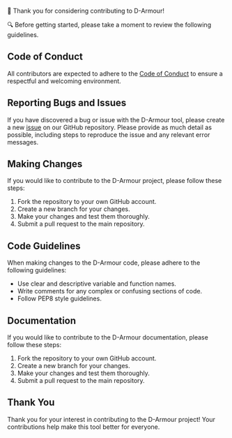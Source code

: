 👋 Thank you for considering contributing to D-Armour!

🔍 Before getting started, please take a moment to review the following guidelines.

## Code of Conduct

All contributors are expected to adhere to the [Code of Conduct](https://github.com/d-codetaker/D-Armour/blob/main/code_of_conduct.md) to ensure a respectful and welcoming environment.

## Reporting Bugs and Issues

If you have discovered a bug or issue with the D-Armour tool, please create a new [issue](https://github.com/username/D-Armour/issues/new/choose) on our GitHub repository. Please provide as much detail as possible, including steps to reproduce the issue and any relevant error messages.

## Making Changes

If you would like to contribute to the D-Armour project, please follow these steps:

1.  Fork the repository to your own GitHub account.
2.  Create a new branch for your changes.
3.  Make your changes and test them thoroughly.
4.  Submit a pull request to the main repository.

## Code Guidelines

When making changes to the D-Armour code, please adhere to the following guidelines:

-   Use clear and descriptive variable and function names.
-   Write comments for any complex or confusing sections of code.
-   Follow PEP8 style guidelines.

## Documentation

If you would like to contribute to the D-Armour documentation, please follow these steps:

1.  Fork the repository to your own GitHub account.
2.  Create a new branch for your changes.
3.  Make your changes and test them thoroughly.
4.  Submit a pull request to the main repository.

## Thank You

Thank you for your interest in contributing to the D-Armour project! Your contributions help make this tool better for everyone.

